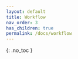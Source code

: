 ```yaml
---
layout: default
title: Workflow
nav_order: 3
has_children: true
permalink: /docs/workflow
---
```


{: .no_toc }
